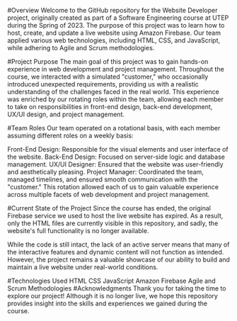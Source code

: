 #Overview
Welcome to the GitHub repository for the Website Developer project, originally created as part of a Software Engineering course at UTEP during the Spring of 2023. The purpose of this project was to learn how to host, create, and update a live website using Amazon Firebase. Our team applied various web technologies, including HTML, CSS, and JavaScript, while adhering to Agile and Scrum methodologies.

#Project Purpose
The main goal of this project was to gain hands-on experience in web development and project management. Throughout the course, we interacted with a simulated "customer," who occasionally introduced unexpected requirements, providing us with a realistic understanding of the challenges faced in the real world. This experience was enriched by our rotating roles within the team, allowing each member to take on responsibilities in front-end design, back-end development, UX/UI design, and project management.

#Team Roles
Our team operated on a rotational basis, with each member assuming different roles on a weekly basis:

Front-End Design: Responsible for the visual elements and user interface of the website.
Back-End Design: Focused on server-side logic and database management.
UX/UI Designer: Ensured that the website was user-friendly and aesthetically pleasing.
Project Manager: Coordinated the team, managed timelines, and ensured smooth communication with the "customer."
This rotation allowed each of us to gain valuable experience across multiple facets of web development and project management.

#Current State of the Project
Since the course has ended, the original Firebase service we used to host the live website has expired. As a result, only the HTML files are currently visible in this repository, and sadly, the website's full functionality is no longer available.

While the code is still intact, the lack of an active server means that many of the interactive features and dynamic content will not function as intended. However, the project remains a valuable showcase of our ability to build and maintain a live website under real-world conditions.

#Technologies Used
HTML
CSS
JavaScript
Amazon Firebase
Agile and Scrum Methodologies
#Acknowledgments
Thank you for taking the time to explore our project! Although it is no longer live, we hope this repository provides insight into the skills and experiences we gained during the course.
